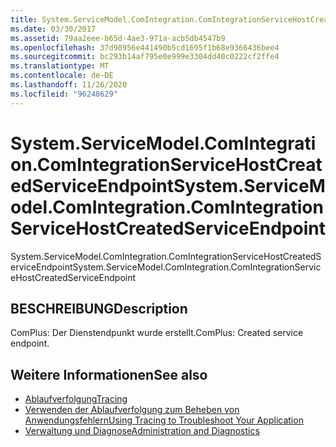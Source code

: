 ```yaml
---
title: System.ServiceModel.ComIntegration.ComIntegrationServiceHostCreatedServiceEndpoint
ms.date: 03/30/2017
ms.assetid: 79aa2eee-b65d-4ae3-971a-acb5db4547b9
ms.openlocfilehash: 37d98956e441490b5cd1695f1b68e9366436bee4
ms.sourcegitcommit: bc293b14af795e0e999e3304dd40c0222cf2ffe4
ms.translationtype: MT
ms.contentlocale: de-DE
ms.lasthandoff: 11/26/2020
ms.locfileid: "96248629"
---
```

# <a name="systemservicemodelcomintegrationcomintegrationservicehostcreatedserviceendpoint"></a><span data-ttu-id="9f4c8-102">System.ServiceModel.ComIntegration.ComIntegrationServiceHostCreatedServiceEndpoint</span><span class="sxs-lookup"><span data-stu-id="9f4c8-102">System.ServiceModel.ComIntegration.ComIntegrationServiceHostCreatedServiceEndpoint</span></span>

<span data-ttu-id="9f4c8-103">System.ServiceModel.ComIntegration.ComIntegrationServiceHostCreatedServiceEndpoint</span><span class="sxs-lookup"><span data-stu-id="9f4c8-103">System.ServiceModel.ComIntegration.ComIntegrationServiceHostCreatedServiceEndpoint</span></span>  
  
## <a name="description"></a><span data-ttu-id="9f4c8-104">BESCHREIBUNG</span><span class="sxs-lookup"><span data-stu-id="9f4c8-104">Description</span></span>  

 <span data-ttu-id="9f4c8-105">ComPlus: Der Dienstendpunkt wurde erstellt.</span><span class="sxs-lookup"><span data-stu-id="9f4c8-105">ComPlus: Created service endpoint.</span></span>  
  
## <a name="see-also"></a><span data-ttu-id="9f4c8-106">Weitere Informationen</span><span class="sxs-lookup"><span data-stu-id="9f4c8-106">See also</span></span>

- [<span data-ttu-id="9f4c8-107">Ablaufverfolgung</span><span class="sxs-lookup"><span data-stu-id="9f4c8-107">Tracing</span></span>](index.md)
- [<span data-ttu-id="9f4c8-108">Verwenden der Ablaufverfolgung zum Beheben von Anwendungsfehlern</span><span class="sxs-lookup"><span data-stu-id="9f4c8-108">Using Tracing to Troubleshoot Your Application</span></span>](using-tracing-to-troubleshoot-your-application.md)
- [<span data-ttu-id="9f4c8-109">Verwaltung und Diagnose</span><span class="sxs-lookup"><span data-stu-id="9f4c8-109">Administration and Diagnostics</span></span>](../index.md)

